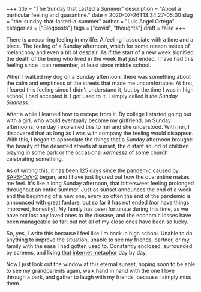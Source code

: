 +++
title = "The Sunday that Lasted a Summer"
description = "About a particular feeling and quarantine."
date = 2020-07-26T13:34:27-05:00
slug = "the-sunday-that-lasted-a-summer"
author = "Luis Angel Ortega"
categories = ["Blogposts"]
tags = ["covid", "thoughts"]
draft = false
+++

There is a recurring feeling in my life. A feeling I associate with a time and a place. The feeling of a Sunday afternoon, which for some reason tastes of melancholy and even a bit of despair. As if the start of a new week signified the death of the being who lived in the week that just ended.
I have had this feeling since I can remember, at least since middle school. 

When I walked my dog on a Sunday afternoon, there was something about the calm and emptiness of the streets that made me uncomfortable.
At first, I feared this feeling since I didn't understand it, but by the time I was in high school, I had accepted it. I got used to it. I simply called it *the Sunday Sadness*.

After a while I learned how to escape from it. By college I started going out with a girl, who would eventually become my girlfriend, on Sunday afternoons; one day I explained this to her and she understood.
With her, I discovered that as long as I was with company the feeling would disappear. With this, I began to appreciate the things that a Sunday afternoon brought: the beauty of the deserted streets at sunset, the distant sound of children playing in some park or the occasional [*kermesse*](https://es.wikipedia.org/wiki/Kerm%C3%A9s) of some church celebrating something.


As of writing this, it has been 125 days since the pandemic caused by [SARS-CoV-2](https://es.wikipedia.org/wiki/COVID-19) began, and I have just figured out how the quarentine makes me feel. It's like a long Sunday afternoon, that bittersweet feeling prolonged throughout an entire summer. Just as sunset announces the end of a week and the beginning of a new one, every so often the end of the pandemic is announced with great fanfare, but so far it has not ended (nor have things improved, honestly). My family has been fortunate during this time, as we have not lost any loved ones to the disease, and the economic losses have been manageable so far; but not all of my close ones have been so lucky.


So, yes, I write this because I feel like I'm back in high school. Unable to do anything to improve the situation, unable to see my friends, partner, or my family with the ease I had gotten used to. Constantly enclosed, surrounded by screens, and living [that internet metaphor](https://www.brainyquote.com/quotes/mitch_kapor_163583) day by day.

Now I just look out the window at this eternal sunset, hoping soon to be able to see my grandparents again, walk hand in hand with the one I love through a park, and gather to laugh with my friends, because I simply miss them.
